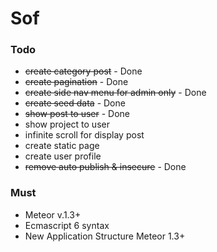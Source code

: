 # Sof

### Todo
* ~~create category post~~ - Done
* ~~create pagination~~ - Done
* ~~create side nav menu for admin only~~ - Done
* ~~create seed data~~ - Done
* ~~show post to user~~ - Done
* show project to user
* infinite scroll for display post
* create static page
* create user profile
* ~~remove auto publish & insecure~~ - Done

### Must
* Meteor v.1.3+
* Ecmascript 6 syntax
* New Application Structure Meteor 1.3+
